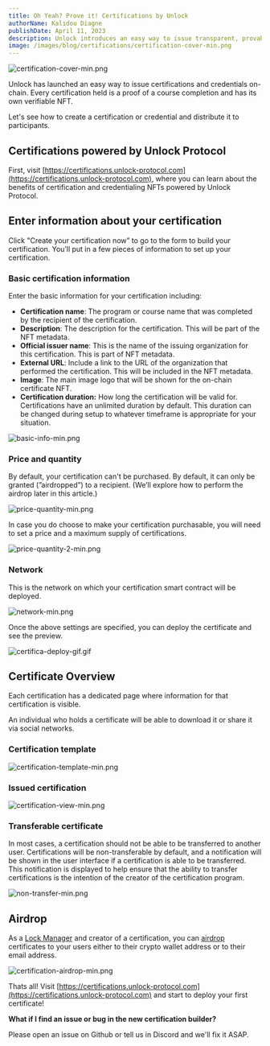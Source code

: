 ```yaml
---
title: Oh Yeah? Prove it! Certifications by Unlock
authorName: Kalidou Diagne
publishDate: April 11, 2023
description: Unlock introduces an easy way to issue transparent, provable credentials for professional certifications, continuing education credits, industry expertise, and more.
image: /images/blog/certifications/certification-cover-min.png
---
```


![certification-cover-min.png](/images/blog/certifications/certification-cover-min.png)

Unlock has launched an easy way to issue certifications and credentials on-chain. Every certification held is a proof of a course completion and has its own verifiable NFT.

Let's see how to create a certification or credential and distribute it to participants. 

## Certifications powered by Unlock Protocol

First, visit [https://certifications.unlock-protocol.com](https://certifications.unlock-protocol.com), where you can learn about the benefits of certification and credentialing NFTs powered by Unlock Protocol.

## Enter information about your certification

Click "Create your certification now” to go to the form to build your certification. You’ll put in a few pieces of information to set up your certification.

### Basic certification information

Enter the basic information for your certification including: 

- **Certification name**: The program or course name that was completed by the recipient of the certification.
- **Description**: The description for the certification. This will be part of the NFT metadata.
- **Official issuer name**: This is the name of the issuing organization for this certification. This is part of NFT metadata.
- **External URL**: Include a link to the URL of the organization that performed the certification. This will be included in the NFT metadata.
- **Image**: The main image logo that will be shown for the on-chain certificate NFT.
- **Certification duration:** How long the certification will be valid for. Certifications have an unlimited duration by default. This duration can be changed during setup to whatever timeframe is appropriate for your situation.

![basic-info-min.png](/images/blog/certifications/basic-info-min.png)

### Price and quantity

By default, your certification can't be purchased. By default, it can only be granted (”airdropped”) to a recipient. (We’ll explore how to perform the airdrop later in this article.)

![price-quantity-min.png](/images/blog/certifications/price-quantity-min.png)

In case you do choose to make your certification purchasable, you will need to set a price and a maximum supply of certifications.

![price-quantity-2-min.png](/images/blog/certifications/price-quantity-2-min.png)

### Network

This is the network on which your certification smart contract will be deployed. 

![network-min.png](/images/blog/certifications/network-min.png)

Once the above settings are specified, you can deploy the certificate and see the preview.

![certifica-deploy-gif.gif](/images/blog/certifications/certifica-deploy-gif.gif)

## Certificate Overview

Each certification has a dedicated page where information for that certification is visible. 

An individual who holds a certificate will be able to download it or share it via social networks. 

### Certification template

![certification-template-min.png](/images/blog/certifications/certification-template-min.png)

### Issued certification

![certification-view-min.png](/images/blog/certifications/certification-view-min.png)

### Transferable certificate 

In most cases, a certification should not be able to be transferred to another user. Certifications will be non-transferable by default, and a notification will be shown in the user interface if a certification is able to be transferred. This notification is displayed to help ensure that the ability to transfer certifications is the intention of the creator of the certification program.

![non-transfer-min.png](/images/blog/certifications/non-transfer-min.png)

## Airdrop

As a [Lock Manager](https://docs.unlock-protocol.com/core-protocol/public-lock/access-control/#lockmanager) and creator of a certification, you can [airdrop](https://unlock-protocol.com/guides/how-to-airdrop-memberships/) certificates to your users either to their crypto wallet address or to their email address.

![certification-airdrop-min.png](/images/blog/certifications/certification-airdrop-min.png)

Thats all! Visit [https://certifications.unlock-protocol.com](https://certifications.unlock-protocol.com) and start to deploy your first certificate!  

**What if I find an issue or bug in the new certification builder?**

Please open an issue on Github or tell us in Discord and we'll fix it ASAP.
